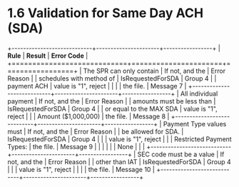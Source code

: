 # 1.6 Validation for Same Day ACH (SDA)

+----------------------------+----------------------+-----------------+
| **Rule**                   | **Result**           | **Error Code**  |
+============================+======================+=================+
| The SPR can only contain   | If not, and the      | Error Reason    |
| schedules with method of   | IsRequestedForSDA    | Group 4         |
| payment ACH                | value is "1", reject |                 |
|                            | the file.            | Message 7       |
+----------------------------+----------------------+-----------------+
| All individual payment     | If not, and the      | Error Reason    |
| amounts must be less than  | IsRequestedForSDA    | Group 4         |
| or equal to the MAX SDA    | value is "1", reject |                 |
| Amount (\$1,000,000)       | the file.            | Message 8       |
+----------------------------+----------------------+-----------------+
| Payment Type values must   | If not, and the      | Error Reason    |
| be allowed for SDA.        | IsRequestedForSDA    | Group 4         |
|                            | value is "1", reject |                 |
| Restricted Payment Types:  | the file.            | Message 9       |
|                            |                      |                 |
| None                       |                      |                 |
+----------------------------+----------------------+-----------------+
| SEC code must be a value   | If not, and the      | Error Reason    |
| other than IAT             | IsRequestedForSDA    | Group 4         |
|                            | value is "1", reject |                 |
|                            | the file.            | Message 10      |
+----------------------------+----------------------+-----------------+